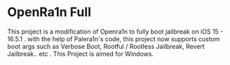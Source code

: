 # OpenRa1n Full
 This project is a modification of Openra1n to fully boot jailbreak on iOS 15 - 16.5.1 . with the help of Palera1n's code, this project now supports custom boot args such as Verbose Boot, Rootful / Rootless Jailbreak, Revert Jailbreak.. etc . This Project is aimed for Windows.
